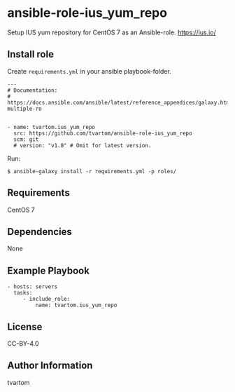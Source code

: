 ansible-role-ius_yum_repo
=========================

Setup IUS yum repository for CentOS 7 as an Ansible-role.
https://ius.io/

Install role
------------

Create `requirements.yml` in your ansible playbook-folder.

    ---
    # Documentation:
    # https://docs.ansible.com/ansible/latest/reference_appendices/galaxy.html#installing-multiple-ro
    
    
    - name: tvartom.ius_yum_repo
      src: https://github.com/tvartom/ansible-role-ius_yum_repo
      scm: git
      # version: "v1.0" # Omit for latest version.

Run:

    $ ansible-galaxy install -r requirements.yml -p roles/


Requirements
------------

CentOS 7

Dependencies
------------

None

Example Playbook
----------------

    - hosts: servers
      tasks:
         - include_role:
             name: tvartom.ius_yum_repo

License
-------

CC-BY-4.0

Author Information
------------------

tvartom


